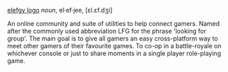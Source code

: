 [elefgy logo](assets/elefgy.png)
*noun*, el·ef·jee, [ɛl.ɛf.dʒi]

An online community and suite of utilities to help connect gamers. Named after the commonly used abbreviation LFG for
the phrase 'looking for group'. The main goal is to give all gamers an easy cross-platform way to meet other gamers of
their favourite games. To co-op in a battle-royale on whichever console or just to share moments in a single player
role-playing game.

